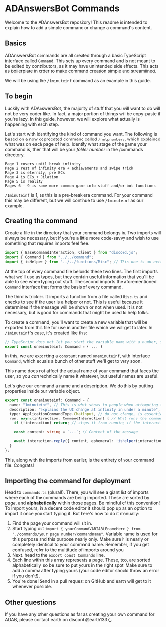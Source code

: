 # ADAnswersBot Commands
Welcome to the ADAnswersBot repository! This readme is intended to explain how to add a simple command or change a command's content.

## Basics
ADAnswersBot commands are all created through a basic TypeScript interface called `Command`. This sets up every command and is not meant to be edited by contributors, as it may have unintended side effects. This acts as boilerplate in order to make command creation simple and streamlined.

We will be using the `/1minuteinf` command as an example in this guide.

## To begin
Luckily with ADAnswersBot, the majority of stuff that you will want to do will not be very coder-like. In fact, a major portion of things will be copy-paste if you're lazy. In this guide, however, we will explore what actually is happening with each step.

Let's start with identifying the kind of command you want. The following is based on a now deprecated command called `/helpnumbers`, which explained what was on each page of help. Identify what stage of the game your command is, then that will be your *folder number* in the /commands directory.
```
Page 1 covers until break infinity
Page 2 rest of infinity era + achievements and swipe trick
Page 3 is eternity, pre ECs
Page 4 is ECs + Dilation
Page 5 is reality
Pages 6 - 9 is some more common game info stuff and/or bot functions
```

`/1minuteinf` is 1, as this is a pre-break era command. For your command this may be different, but we will continue to use `/1minuteinf` as our example.

## Creating the command
Create a file in the directory that your command belongs in. Two imports will always be necessary, but if you're a little more code-savvy and wish to use something that requires imports feel free.

```ts
import { BaseCommandInteraction, Client } from "discord.js";
import { Command } from "../../command";
import { isHelper } from "../../functions/Misc"; // This one is an extra which I will explain later
```

At the top of every command file belonds these two lines. The first imports what we'll use as types, but they contain useful information that you'll be able to see when typing out stuff. The second imports the aforementioned `Command` interface that forms the basis of every command. 

The third is trickier. It imports a function from a file called `Misc.ts` and checks to see if the user is a helper or not. This is useful because it determines if the message will be shown or not when used. It is not necessary, but is good for commands that might be used to help folks.

To create a command, you'll want to create a new variable that will be exported from this file for use in another file which we will get to later. In `/1minuteinf`'s case, it's created like this:

```ts
// TypeScript does not let you start the variable name with a number, so you'll have to expand it if you have a number.
export const oneminuteinf: Command = { ... }
```

In this, we are `export`ing a `const`ant named `oneminuteinf`, with interface `Command`, which equals a bunch of other stuff we'll get to very soon. 

This name does not affect the actual name of your command that faces the user, so you *can* technically name it whatever, but useful names are useful.

Let's give our command a name and a description. We do this by putting properties inside our variable object.

```ts
export const oneminuteinf: Command = {
  name: "1minuteinf", // This is what shows to people when attempting to use the slash command
  description: "explains the UI change at infinity in under a minute", // Shown to people in /help
  type: ApplicationCommandType.ChatInput, // do not change, is essential for creating the command on my end,
  run: async(interaction: CommandInteraction) { // What runs the command. In here is where we can change the content of the message sent when using the command.
    if (!interaction) return; // stops it from running if the interaction is undefined (happens sometimes on spotty wifi)

    const content: string = `...`; // Content of the message

    await interaction.reply({ content, ephemeral: !isHelper(interaction) }); // how the message is sent
  }
};
```

This, along with the imports from earlier, is the entirety of your command file. Congrats!

## Importing the command for deployment
Head to `commands.ts` (plural!). There, you will see a giant list of imports where each of the commands are being imported. These are sorted by *page*, and **alphabetically** within those pages. Be mindful of this convention! To import yours, in a decent code editor it should pop up as an option to import it once you start typing it. But here's how to do it manually:

1. Find the page your command will sit in.
2. Start typing out `import { yourCommandVARIABLEnameHere } from "./commands/your page number/commandname"`. Variable name is used for this purpose and this purpose nearly only. Make sure it is nearly or completely identical to your command name. Remember, if you get confused, refer to the multitude of imports around you!
3. Next, head to the `export const Commands` line.
4. Each line within this array represents a page. These, too, are sorted alphabetically, so be sure to put yours in the right spot. Make sure to add a comma after typing yours (your code editor should throw an error if you don't!).
5. You're done! Send in a pull request on GitHub and earth will get to it whenever possible.

## Other questions
If you have any other questions as far as creating your own command for ADAB, please contact earth on discord @earth1337_.